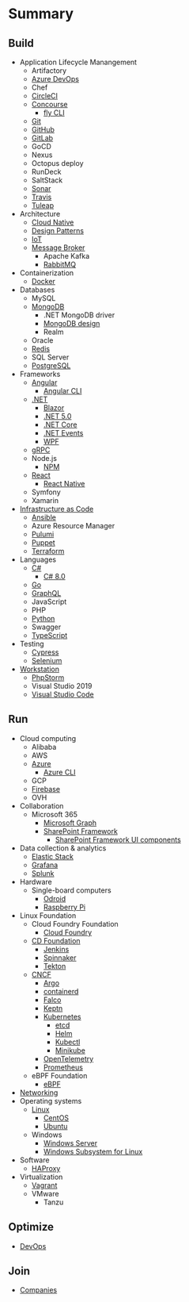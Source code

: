 # Summary

## Build

* Application Lifecycle Manangement
  * Artifactory
  * [Azure DevOps](./docs/azure-devops.md)
  * Chef
  * [CircleCI](./docs/circleci.md)
  * [Concourse](./docs/concourse.md)
    * [fly CLI](./docs/fly-cli.md)
  * [Git](./docs/git.md)
  * [GitHub](./docs/github.md)
  * [GitLab](./docs/gitlab.md)
  * GoCD
  * Nexus
  * Octopus deploy
  * RunDeck
  * SaltStack
  * [Sonar](./docs/sonar.md)
  * [Travis](./docs/travis.md)
  * [Tuleap](./docs/tuleap.md)
* Architecture
  * [Cloud Native](./docs/cloud-native.md)
  * [Design Patterns](./docs/design-patterns.md)
  * [IoT](./docs/iot.md)
  * [Message Broker](./docs/message-broker.md)
    * Apache Kafka
    * [RabbitMQ](./docs/rabbitmq.md)
* Containerization
  * [Docker](./docs/docker.md)
* Databases
  * MySQL
  * [MongoDB](./docs/mongodb.md)
    * .NET MongoDB driver
    * [MongoDB design](./docs/mongodb-design.md)
    * Realm
  * Oracle
  * [Redis](./docs/redis.md)
  * SQL Server
  * [PostgreSQL](./docs/postgresql.md)
* Frameworks
  * [Angular](./docs/angular.md)
    * [Angular CLI](./docs/angular-cli.md)
  * [.NET](./docs/dotnet/dotnet.md)
    * [Blazor](./docs/dotnet/blazor.md)
    * [.NET 5.0](./docs/dotnet/dotnet50.md)
    * [.NET Core](./docs/dotnet/dotnetcore.md)
    * [.NET Events](./docs/dotnet/dotnetevents.md)
    * [WPF](./docs/dotnet/wpf.md)
  * [gRPC](./docs/grpc.md)
  * Node.js
    * [NPM](./docs/npm.md)
  * [React](./docs/reactjs.md)
    * [React Native](./docs/react-native.md)
  * Symfony
  * Xamarin
* [Infrastructure as Code](./docs/iac.md)
  * [Ansible](./docs/ansible.md)
  * Azure Resource Manager
  * [Pulumi](./docs/pulumi.md)
  * [Puppet](./docs/puppet.md)
  * [Terraform](./docs/hashicorp/terraform.md)
* Languages
  * [C#](./docs/dotnet/csharp.md)
    * [C# 8.0](./docs/dotnet/csharp80.md)
  * [Go](./docs/go.md)
  * [GraphQL](./docs/graphql.md)
  * JavaScript
  * PHP
  * [Python](./docs/python.md)
  * Swagger
  * [TypeScript](./docs/typescript.md)
* Testing
  * [Cypress](./docs/cypress.md)
  * [Selenium](./docs/selenium.md)
* [Workstation](./docs/workstation.md)
  * [PhpStorm](./docs/phpstorm.md)
  * Visual Studio 2019
  * [Visual Studio Code](./docs/vs-code.md)

## Run

* Cloud computing
  * Alibaba
  * AWS
  * [Azure](./docs/azure.md)
    * [Azure CLI](./docs/azure-cli.md)
  * GCP
  * [Firebase](./docs/firebase.md)
  * OVH
* Collaboration
  * Microsoft 365
    * [Microsoft Graph](./docs/microsoft365/microsoft-graph.md)
    * [SharePoint Framework](./docs/microsoft365/spfx.md)
      * [SharePoint Framework UI components](./docs/microsoft365/spfx-ui-components.md)
* Data collection & analytics
  * [Elastic Stack](./docs/elastic-stack.md)
  * [Grafana](./docs/grafana.md)
  * [Splunk](./docs/splunk.md)
* Hardware
  * Single-board computers
    * [Odroid](./docs/odroid.md)
    * [Raspberry Pi](./docs/raspberrypi.md)
* Linux Foundation
  * Cloud Foundry Foundation
    * [Cloud Foundry](./docs/cloudfoundry.md)
  * [CD Foundation](./docs/cd-foundation/cd-foundation.md)
    * [Jenkins](./docs/cd-foundation/jenkins.md)
    * [Spinnaker](./docs/cd-foundation/spinnaker.md)
    * [Tekton](./docs/cd-foundation/tekton.md)
  * [CNCF](./docs/cncf/cncf.md)
    * [Argo](./docs/cncf/argo.md)
    * [containerd](./docs/cncf/containerd.md)
    * [Falco](./docs/cncf/falco.md)
    * [Keptn](./docs/cncf/keptn.md)
    * [Kubernetes](./docs/cncf/kubernetes.md)
      * [etcd](./docs/cncf/etcd.md)
      * [Helm](./docs/cncf/helm.md)
      * [Kubectl](./docs/cncf/kubectl.md)
      * [Minikube](./docs/cncf/minikube.md)
    * [OpenTelemetry](./docs/cncf/opentelemetry.md)
    * [Prometheus](./docs/cncf/prometheus.md)
  * eBPF Foundation
    * [eBPF](./docs/ebpf.md)
* [Networking](./docs/networking.md)
* Operating systems
  * [Linux](./docs/linux.md)
    * [CentOS](./docs/centos.md)
    * [Ubuntu](./docs/ubuntu.md)
  * Windows
    * [Windows Server](./docs/windows-server.md)
    * [Windows Subsystem for Linux](./docs/wsl.md)
* Software
  * [HAProxy](./docs/haproxy.md)
* Virtualization
  * [Vagrant](./docs/hashicorp/vagrant.md)
  * VMware
    * Tanzu

## Optimize

* [DevOps](./docs/devops.md)

## Join

* [Companies](./docs/companies.md)

